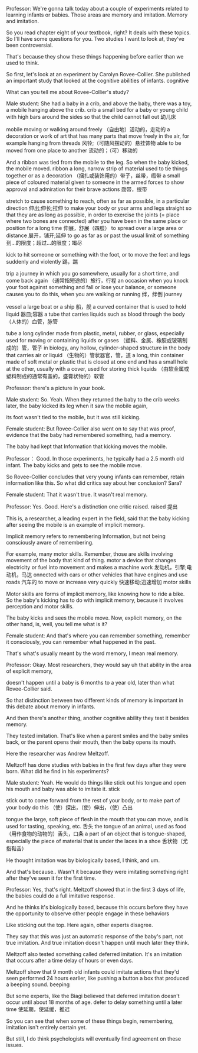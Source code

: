Professor: We're gonna talk today about a couple of experiments related to learning infants or babies. Those areas are memory and imitation. Memory and imitation.

So you read chapter eight of your textbook, right? It deals with these topics. So I'll have some questions for you. Two studies I want to look at, they've been controversial.

That's because they show these things happening before earlier than we used to think.

So first, let's look at an experiment by Carolyn Rovee-Collier. She published an important study that looked at the cognitive abilities of infants.
cognitive

What can you tell me about Rovee-Collier's study?

Male student: She had a baby in a crib, and above the baby, there was a toy, a mobile hanging above the crib.
crib
a small bed for a baby or young child with high bars around the sides so that the child cannot fall out
幼儿床

mobile
moving or walking around freely
（自由地）活动的，走动的
a decoration or work of art that has many parts that move freely in the air, for example hanging from threads
风铃;（可随风摆动的）悬挂饰物
able to be moved from one place to another
流动的；（可）移动的



And a ribbon was tied from the mobile to the leg. So when the baby kicked, the mobile moved.
ribbon
a long, narrow strip of material used to tie things together or as a decoration
（捆扎或装饰用的）带子，丝带，缎带
a small piece of coloured material given to someone in the armed forces to show approval and admiration for their brave actions
勋带，绶带

stretch
to cause something to reach, often as far as possible, in a particular direction
伸出;伸长;拉伸
to make your body or your arms and legs straight so that they are as long as possible, in order to exercise the joints (= place where two bones are connected) after you have been in the same place or position for a long time
伸展，舒展（四肢）
to spread over a large area or distance
展开，铺开;延伸
to go as far as or past the usual limit of something
到…的限度；超过…的限度；竭尽

kick
to hit someone or something with the foot, or to move the feet and legs suddenly and violently
踢，踹

trip
a journey in which you go somewhere, usually for a short time, and come back again
（通常指短途的）旅行，行程
an occasion when you knock your foot against something and fall or lose your balance, or someone causes you to do this, when you are walking or running
绊，绊倒
journey

vessel
a large boat or a ship
船，舰
a curved container that is used to hold liquid
器皿;容器
a tube that carries liquids such as blood through the body
（人体的）血管，脉管

tube
a long cylinder made from plastic, metal, rubber, or glass, especially used for moving or containing liquids or gases
（塑料、金属、橡胶或玻璃制成的）管，管子
in biology, any hollow, cylinder-shaped structure in the body that carries air or liquid
（生物的）管状器官，管，道
a long, thin container made of soft metal or plastic that is closed at one end and has a small hole at the other, usually with a cover, used for storing thick liquids
（由软金属或塑料制成的通常有盖的，盛膏状物的）软管


Professor: there's a picture in your book.

Male student: So. Yeah. When they returned the baby to the crib weeks later, the baby kicked its leg when it saw the mobile again,

its foot wasn't tied to the mobile, but it was still kicking.

Female student: But Rovee-Collier also went on to say that was proof, evidence that the baby had remembered something, had a memory.

The baby had kept that Information that kicking moves the mobile.

Professor： Good. In those experiments, he typically had a 2.5 month old infant. The baby kicks and gets to see the mobile move.

So Rovee-Collier concludes that very young infants can remember, retain information like this. So what did critics say about her conclusion? Sara?

Female student: That it wasn't true. It wasn't real memory.

Professor: Yes. Good. Here's a distinction one critic raised.
raised
提出

This is, a researcher, a leading expert in the field, said that the baby kicking after seeing the mobile is an example of implicit memory.

Implicit memory refers to remembering Information, but not being consciously aware of remembering.

For example, many motor skills. Remember, those are skills involving movement of the body that kind of thing.
motor
a device that changes electricity or fuel into movement and makes a machine work
发动机，引擎;电动机，马达
onnected with cars or other vehicles that have engines and use roads
汽车的
to move or increase very quickly
快速移动;迅速增加
motor skills

Motor skills are forms of implicit memory, like knowing how to ride a bike. So the baby's kicking has to do with implicit memory, because it involves perception and motor skills.

The baby kicks and sees the mobile move. Now, explicit memory, on the other hand, is, well, you tell me what is it?

Female student: And that's where you can remember something, remember it consciously, you can remember what happened in the past.

That's what's usually meant by the word memory, I mean real memory.

Professor: Okay. Most researchers, they would say uh that ability in the area of explicit memory,

doesn't happen until a baby is 6 months to a year old, later than what Rovee-Collier said.

So that distinction between two different kinds of memory is important in this debate about memory in infants.

And then there's another thing, another cognitive ability they test it besides memory.

They tested imitation. That's like when a parent smiles and the baby smiles back, or the parent opens their mouth, then the baby opens its mouth.

Here the researcher was Andrew Meltzoff.

Meltzoff has done studies with babies in the first few days after they were born. What did he find in his experiments?

Male student: Yeah. He would do things like stick out his tongue and open his mouth and baby was able to imitate it.
stick

stick out
to come forward from the rest of your body, or to make part of your body do this
（使）探出，（使）伸出，（使）凸出

tongue
the large, soft piece of flesh in the mouth that you can move, and is used for tasting, speaking, etc.
舌头
the tongue of an animal, used as food
（用作食物的动物的）舌头，口条
a part of an object that is tongue-shaped, especially the piece of material that is under the laces in a shoe
舌状物（尤指鞋舌）

He thought imitation was by biologically based, I think, and um.

And that's because.. Wasn't it because they were imitating something right after they've seen it for the first time.

Professor: Yes, that's right. Meltzoff showed that in the first 3 days of life, the babies could do a full imitative response.

And he thinks it's biologically based, because this occurs before they have the opportunity to observe other people engage in these behaviors

Like sticking out the top. Here again, other experts disagree.

They say that this was just an automatic response of the baby's part, not true imitation. And true imitation doesn't happen until much later they think.

Meltzoff also tested something called deferred imitation. It's an imitation that occurs after a time delay of hours or even days.

Meltzoff show that 9 month old infants could imitate actions that they'd seen performed 24 hours earlier, like pushing a button a box that produced a beeping sound.
beeping

But some experts, like the Biagi believed that deferred imitation doesn't occur until about 18 months of age.
defer
to delay something until a later time
使延期，使延缓，推迟

So you can see that when some of these things begin, remembering, imitation isn't entirely certain yet.

But still, I do think psychologists will eventually find agreement on these issues.